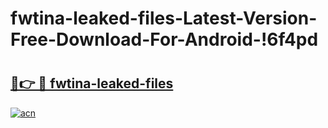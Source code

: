 # fwtina-leaked-files-Latest-Version-Free-Download-For-Android-!6f4pd

# <h2><a href="https://kb043z.esa.edu.pl?title=fwtina-leaked-files&ref=6f4pd">🔗👉 🔴 fwtina-leaked-files</a></h2>

[![acn](https://github.com/user-attachments/assets/0f9c940e-d8b0-45ae-aac7-cd30a18b3e1c)](https://kb043z.esa.edu.pl?title=fwtina-leaked-files&ref=6f4pd)

